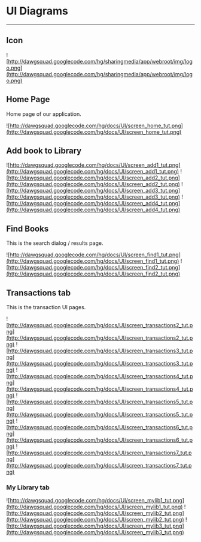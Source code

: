 # UI Diagrams #

---


## Icon ##
![http://dawgsquad.googlecode.com/hg/sharingmedia/app/webroot/img/logo.png](http://dawgsquad.googlecode.com/hg/sharingmedia/app/webroot/img/logo.png)

## Home Page ##
Home page of our application.

![http://dawgsquad.googlecode.com/hg/docs/UI/screen_home_tut.png](http://dawgsquad.googlecode.com/hg/docs/UI/screen_home_tut.png)


## Add book to Library ##

![http://dawgsquad.googlecode.com/hg/docs/UI/screen_add1_tut.png](http://dawgsquad.googlecode.com/hg/docs/UI/screen_add1_tut.png)
![http://dawgsquad.googlecode.com/hg/docs/UI/screen_add2_tut.png](http://dawgsquad.googlecode.com/hg/docs/UI/screen_add2_tut.png)
![http://dawgsquad.googlecode.com/hg/docs/UI/screen_add3_tut.png](http://dawgsquad.googlecode.com/hg/docs/UI/screen_add3_tut.png)
![http://dawgsquad.googlecode.com/hg/docs/UI/screen_add4_tut.png](http://dawgsquad.googlecode.com/hg/docs/UI/screen_add4_tut.png)

## Find Books ##
This is the search dialog / results page.

![http://dawgsquad.googlecode.com/hg/docs/UI/screen_find1_tut.png](http://dawgsquad.googlecode.com/hg/docs/UI/screen_find1_tut.png)
![http://dawgsquad.googlecode.com/hg/docs/UI/screen_find2_tut.png](http://dawgsquad.googlecode.com/hg/docs/UI/screen_find2_tut.png)


## Transactions tab ##
This is the transaction UI pages.

![http://dawgsquad.googlecode.com/hg/docs/UI/screen_transactions2_tut.png](http://dawgsquad.googlecode.com/hg/docs/UI/screen_transactions2_tut.png)
![http://dawgsquad.googlecode.com/hg/docs/UI/screen_transactions3_tut.png](http://dawgsquad.googlecode.com/hg/docs/UI/screen_transactions3_tut.png)
![http://dawgsquad.googlecode.com/hg/docs/UI/screen_transactions4_tut.png](http://dawgsquad.googlecode.com/hg/docs/UI/screen_transactions4_tut.png)
![http://dawgsquad.googlecode.com/hg/docs/UI/screen_transactions5_tut.png](http://dawgsquad.googlecode.com/hg/docs/UI/screen_transactions5_tut.png)
![http://dawgsquad.googlecode.com/hg/docs/UI/screen_transactions6_tut.png](http://dawgsquad.googlecode.com/hg/docs/UI/screen_transactions6_tut.png)
![http://dawgsquad.googlecode.com/hg/docs/UI/screen_transactions7_tut.png](http://dawgsquad.googlecode.com/hg/docs/UI/screen_transactions7_tut.png)

### My Library tab ###

![http://dawgsquad.googlecode.com/hg/docs/UI/screen_mylib1_tut.png](http://dawgsquad.googlecode.com/hg/docs/UI/screen_mylib1_tut.png)
![http://dawgsquad.googlecode.com/hg/docs/UI/screen_mylib2_tut.png](http://dawgsquad.googlecode.com/hg/docs/UI/screen_mylib2_tut.png)
![http://dawgsquad.googlecode.com/hg/docs/UI/screen_mylib3_tut.png](http://dawgsquad.googlecode.com/hg/docs/UI/screen_mylib3_tut.png)